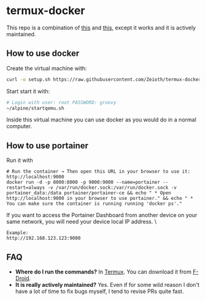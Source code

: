 # termux-docker
This repo is a combination of [this](https://github.com/egandro/docker-qemu-arm) and [this](https://github.com/mrp-yt/docker_and_portainer_on_dex), except it works and it is actively maintained.


## How to use docker

  Create the virtual machine with:
  
  ``` sh
  curl -o setup.sh https://raw.githubusercontent.com/Zeioth/termux-docker/main/setup.sh && chmod 755 ./setup.sh && ./setup.sh
  ```

  Start start it with:
  
  ``` sh
  # Login with user: root PASSWORD: groovy
  ~/alpine/startqemu.sh
  ```
  
  Inside this virtual machine you can use docker as you would do in a normal computer.

## How to use portainer

  Run it with
  ```
  # Run the container → Then open this URL in your browser to use it: http://localhost:9000
  docker run -d -p 8000:8000 -p 9000:9000 --name=portainer --restart=always -v /var/run/docker.sock:/var/run/docker.sock -v portainer_data:/data portainer/portainer-ce && echo " * Open http://localhost:9000 in your browser to use portainer." && echo " * You can make sure the container is running running 'docker ps'."
  ```

  If you want to access the Portainer Dashboard from another device on your same network, you will need your device local IP address. \
  
    Example:
    http://192.168.123.123:9000

## FAQ

* **Where do I run the commands?** In [Termux](https://termux.dev/en/). You can download it from [F-Droid](https://www.f-droid.org/).
* **It is really actively maintained?** Yes. Even if for some wild reason I don't have a lot of time to fix bugs myself, I tend to revise PRs quite fast.
